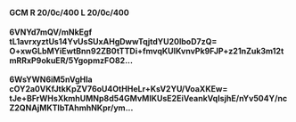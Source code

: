 #### GCM R 20/0c/400 L 20/0c/400
**6VNYd7mQV/mNkEgf**<br/>**tL1avrxyztUs14YvUsSUxAHgDwwTqjtdYU20lboD7zQ=**<br/>**O+xwGLbMYiEwtBnn92ZB0tTTDi+fmvqKUIKvnvPk9FJP+z21nZuk3m12tmRRxP9okuER/5YgopmzFO82...**<br/><br/>
**6WsYWN6iM5nVgHIa**<br/>**cOY2a0VKfJtkKpZV76oU4OtHHeLr+KsV2YU/VoaXKEw=**<br/>**tJe+BFrWHsXkmhUMNp8d54GMvMlKUsE2EiVeankVqIsjhE/nYv504Y/ncZ2QNAjMKTlbTAhmhNKpr/ym...**